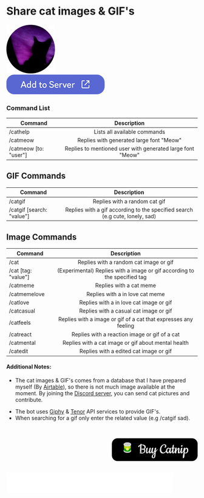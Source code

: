 
# Share cat images & GIF's

<img src="./assets/cat_128.png" alt="logo"/>
<div>
  <a href="https://discord.com/api/oauth2/authorize?client_id=1052869011366477844&permissions=277025459200&scope=bot%20applications.commands" target="_blank" >
    <img  
      src="./assets/dcbtn.png" alt="button" />
  </a>
</div>

### Command List

| Command | Description |
| ------------- |:-------------:|
| /cathelp | Lists all available commands |
| /catmeow | Replies with generated large font "Meow" |
| /catmeow [to: "user"] | Replies to mentioned user with generated large font "Meow" |

## GIF Commands

| Command | Description |
| ------------- |:-------------:|
| /catgif                     | Replies with a random cat gif |
| /catgif [search: "value"]   | Replies with a gif according to the specified search (e.g cute, lonely, sad) |

## Image Commands

| Command | Description |
| ------------- |:-------------:|
| /cat                  | Replies with a random cat image or gif |
| /cat [tag: "value"]   | (Experimental) Replies with a image or gif according to the specified tag |
| /catmeme              | Replies with a cat meme |
| /catmemelove          | Replies with a in love cat meme |
| /catlove              | Replies with a in love cat image or gif |
| /catcasual            | Replies with a casual cat image or gif |
| /catfeels             | Replies with a image or gif of a cat that expresses any feeling |
| /catreact             | Replies with a reaction image or gif of a cat |
| /catmental            | Replies with a cat image or gif about mental health |
| /catedit              | Replies with a edited cat image or gif |

#### Additional Notes:

+ The cat images & GIF's comes from a database that I have prepared myself (By [Airtable](https://www.airtable.com/)), so there is not much image available at the moment. By joining the [Discord server](https://discord.gg/8ZRmukDVsa), you can send cat pictures and contribute.

* The bot uses [Giphy](https://giphy.com/) & [Tenor](https://tenor.com/) API services to provide GIF's.
* When searching for a gif only enter the related value (e.g /catgif sad).

</br>

<a href="./assets/giphymark.png" target="_blank"><img align="right" src="./assets/buy.png" alt="Buy Me A Coffee" style="height: 60px !important;margin-bottom: 30px" ></a>
<a href="https://www.buymeacoffee.com/kaosc" target="_blank"><img align="left" src="./assets/giphymark.png" alt="Buy Me A Coffee" style="height: 54px !important;width: 440px;" ></a>
